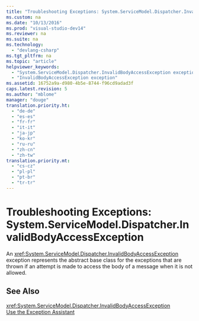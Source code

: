 ```yaml
---
title: "Troubleshooting Exceptions: System.ServiceModel.Dispatcher.InvalidBodyAccessException"
ms.custom: na
ms.date: "10/13/2016"
ms.prod: "visual-studio-dev14"
ms.reviewer: na
ms.suite: na
ms.technology: 
  - "devlang-csharp"
ms.tgt_pltfrm: na
ms.topic: "article"
helpviewer_keywords: 
  - "System.ServiceModel.Dispatcher.InvalidBodyAccessException exception"
  - "InvalidBodyAccessException exception"
ms.assetid: 16752a9a-d980-4b5e-8744-f96cd9adad3f
caps.latest.revision: 5
ms.author: "mblome"
manager: "douge"
translation.priority.ht: 
  - "de-de"
  - "es-es"
  - "fr-fr"
  - "it-it"
  - "ja-jp"
  - "ko-kr"
  - "ru-ru"
  - "zh-cn"
  - "zh-tw"
translation.priority.mt: 
  - "cs-cz"
  - "pl-pl"
  - "pt-br"
  - "tr-tr"
---
```

# Troubleshooting Exceptions: System.ServiceModel.Dispatcher.InvalidBodyAccessException
An <xref:System.ServiceModel.Dispatcher.InvalidBodyAccessException> exception represents the abstract base class for the exceptions that are thrown if an attempt is made to access the body of a message when it is not allowed.  
  
## See Also  
 <xref:System.ServiceModel.Dispatcher.InvalidBodyAccessException>   
 [Use the Exception Assistant](../Topic/How%20to:%20Use%20the%20Exception%20Assistant.md)